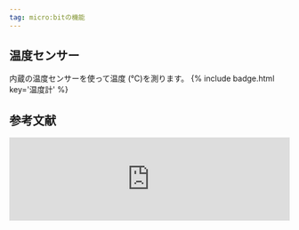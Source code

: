 ```yaml
---
tag: micro:bitの機能
---
```


## 温度センサー

内蔵の温度センサーを使って温度 (℃)を測ります。
{% include badge.html key='温度計' %}

## 参考文献

<iframe title="Thermometer | micro:bit" src="https://hatenablog-parts.com/embed?url=https://microbit.org/projects/make-it-code-it/thermometer/" width="100%" height="150" frameborder="0" scrolling="no" loading="lazy"></iframe>
